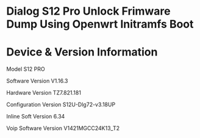 # Dialog S12 Pro Unlock Frimware Dump Using Openwrt Initramfs Boot 

# Device & Version Information

Model 	S12 PRO

Software Version 	V1.16.3

Hardware Version 	TZ7.821.181

Configuration Version 	S12U-Dlg72-v3.18UP

Inline Soft Version 	6.34

Voip Software Version 	V1421MGCC24K13_T2
